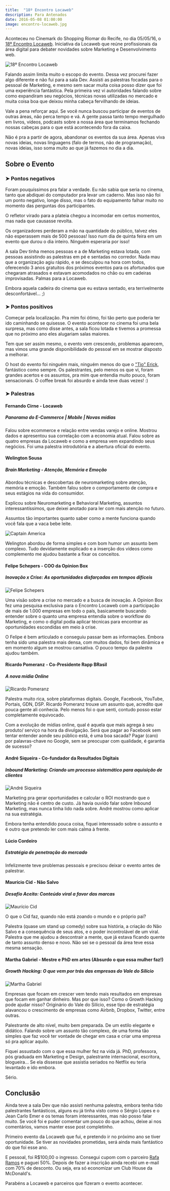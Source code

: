 ```yaml
---
title:  "18º Encontro Locaweb"
description: Para Antenados
date: 2016-05-08 01:00:00
image: encontro-locaweb.jpg
---
```


Aconteceu no Cinemark do Shopping Riomar do Recife, no dia 05/05/16, o [18º Encontro Locaweb](http://eventos.locaweb.com.br/18o-encontro-locaweb-recife/). Iniciativa da Locaweb que reúne profissionais da área digital para debater novidades sobre Marketing e Desenvolvimento web. 

![18º Encontro Locaweb](/assets/images/encontro-locaweb.jpg)

Falando assim limita muito o escopo do evento. Dessa vez procurei fazer algo diferente e não fui para a sala Dev. Assisti as palestras focadas para o pessoal de Marketing, e mesmo sem sacar muita coisa posso dizer que foi uma experiência fantástica. Pela primeira vez vi autoridades falando sobre como expandiram seu negócios, técnicas novas utilizadas no mercado e muita coisa boa que deixou minha cabeça fervilhando de ideias.

Vale a pena reforçar aqui. Se você nunca buscou participar de eventos de outras áreas, não perca tempo e vá. A gente passa tanto tempo mergulhado em livros, vídeos, podcasts sobre a nossa área que terminamos fechando nossas cabeças para o que está acontecendo fora da caixa.

Não é pra a partir de agora, abandonar os eventos da sua área. Apenas viva novas ideias, novas linguagens (falo de termos, não de programação), novas ideias, isso soma muito ao que já fazemos no dia a dia.

## Sobre o Evento

### &#10148; Pontos negativos
Foram pouquíssimos pra falar a verdade. Eu não sabia que seria no cinema, tanto que abdiquei do computador pra levar um caderno. Mas isso não foi um ponto negativo, longe disso, mas o fato do equipamento falhar muito no momento das perguntas dos participantes. 

O refletor virado para a plateia chegou a incomodar em certos momentos, mas nada que causasse revolta. 

Os organizadores perderam a mão na quantidade do público, talvez eles não esperassem mais de 500 pessoas! Isso num dia de quinta feira em um evento que durou o dia inteiro. Ninguém esperaria por isso! 

A sala Dev tinha menos pessoas e a de Marketing estava lotada, com pessoas assistindo as palestras em pé e sentadas no corredor. Nada mau que a organização agiu rápido, e se desculpou na hora com todos, oferecendo 3 anos gratuitos dos próximos eventos para os afortunados que chegaram atrasados e estavam acomodados no chão ou em cadeiras improvisadas. 
Palmas para a Locaweb. 

Embora aquela cadeira do cinema que eu estava sentado, era terrivelmente desconfortável... ;)

### &#10148; Pontos positivos

Começar pela localização. Pra mim foi ótimo, foi tão perto que poderia ter ido caminhando se quisesse. O evento acontecer no cinema foi uma bela surpresa, mas como disse antes, a sala ficou lotada e tivemos a promessa que no próximo ano eles alugariam salas maiores. 

Tem que ser assim mesmo, o evento vem crescendo, problemas aparecem, mas vimos uma grande disponibilidade do pessoal em se mostrar disposto a melhorar. 

O host do evento foi ninguém mais, ninguém menos do que o ["Tio" Erick](https://twitter.com/erickalbuquer_Q), fantástico como sempre. Os palestrantes, pelo menos os que vi, foram grandes acertos e os assuntos, pra mim que entendia muito pouco, foram sensacionais. O coffee break foi absurdo e ainda teve duas vezes! :)

### &#10148; Palestras 

#### Fernando Cirne - Locaweb

##### Panorama do E-Commerce | Mobile | Novas mídias

Falou sobre ecommerce e relação entre vendas varejo e online. Mostrou dados e apresentou sua correlação com a economia atual. Falou sobre as quatro empresas da Locaweb e como a empresa vem expandindo seus negócios. Foi uma palestra introdutória e a abertura oficial do evento.

#### Welington Sousa

##### Brain Marketing - Atenção, Memória e Emoção

Abordou técnicas e descobertas de neuromarketing sobre atenção, memória e emoção. Também falou sobre o comportamento de compra e seus estágios na vida do consumidor. 

Explicou sobre Neuromarketing e Behavioral Marketing, assuntos interessantíssimos, que deixei anotado para ler com mais atenção no futuro. 

Assuntos tão importantes quanto saber como a mente funciona quando você fala que a vaca bebe leite.

![Captain America](/assets/images/captain-america-reference.jpg)

Welington abordou de forma simples e com bom humor um assunto bem complexo. Tudo devidamente explicado e a inserção dos vídeos como complemento me ajudou bastante a fixar os conceitos.

#### Felipe Schepers - COO da Opinion Box

##### Inovação x Crise: As oportunidades disfarçadas em tempos difíceis

![Felipe Schepers](/assets/images/felipe-schepers.jpg)

Uma visão sobre a crise no mercado e a busca de inovação. A Opinion Box fez uma pesquisa exclusiva para o Encontro Locaweb com a participação de mais de 1.000 empresas em todo o país, basicamente buscando entender sobre o quanto uma empresa entendia sobre o workflow do Marketing, e como o digital podia aplicar técnicas para encontrar as oportunidades escondidas em meio à crise.

O Felipe é bem articulado e conseguiu passar bem as informações. Embora tenha sido uma palestra mais densa, com muitos dados, foi bem dinâmica e em momento algum se mostrou cansativa. O pouco tempo da palestra ajudou também.

#### Ricardo Pomeranz - Co-Presidente Rapp BRasil

##### A nova mídia Online

![Ricardo Pomeranz](/assets/images/ricardo-pomeranz.jpg)

Palestra muito rica, sobre plataformas digitais. Google, Facebook, YouTube, Portais, GDN, DSP. Ricardo Pomeranz trouxe um assunto que, acredito que pouca gente ali conhecia. Pelo menos foi o que senti, contudo posso estar completamente equivocado. 

Com a evolução de mídias online, qual é aquela que mais agrega à seu produto/ serviço na hora da divulgação. Será que pagar ao Facebook sem tentar entender aonde seu público está, é uma boa sacada? Pagar (caro) por palavras-chave no Google, sem se preocupar com qualidade, é garantia de sucesso?

#### André Siqueira - Co-fundador da Resultados Digitais

##### Inbound Marketing: Criando um processo sistemático para aquisição de clientes

![André Siqueira](/assets/images/andre-siqueira.jpg)

Marketing pra gerar oportunidades e calcular o ROI mostrando que o Marketing não é centro de custo. Já havia ouvido falar sobre Inbound Marketing, mas nunca tinha lido nada sobre. André mostrou como aplicar na sua estratégia. 

Embora tenha entendido pouca coisa, fiquei interessado sobre o assunto e é outro que pretendo ler com mais calma à frente.

#### Lúcio Cordeiro

##### Estratégia de penetração do mercado

Infelizmente teve problemas pessoais e precisou deixar o evento antes de palestrar.

#### Maurício Cid - Não Salvo

##### Desafio Aceito: Conteúdo viral a favor das marcas

![Maurício Cid](/assets/images/mauricio-cid.jpg)

O que o Cid faz, quando não está zoando o mundo e o próprio pai? 

Palestra (quase um stand up comedy) sobre sua história, a criação do Não Salvo e a consequência de seus atos, e o poder incontrolável de um viral. Palestra que me ajudou a descontrair a mente, que já estava ficando quente de tanto assunto denso e novo. Não sei se o pessoal da área teve essa mesma sensação.

#### Martha Gabriel - Mestre e PhD em artes (Absurdo o que essa mulher faz!)

##### Growth Hacking: O que vem por trás das empresas do Vale do Silício

![Martha Gabriel](/assets/images/martha-gabriel.jpg)

Empresas que focam em crescer vem tendo mais resultados em empresas que focam em ganhar dinheiro.  Mas por que isso? Como o Growth Hacking pode ajudar nisso? Originário do Vale do Silício, esse tipo de estratégia alavancou o crescimento de empresas como Airbnb, Dropbox, Twitter, entre outras.

Palestrante de alto nível, muito bem preparada. De um estilo elegante e didático. Falando sobre um assunto tão complexo, de uma forma tão simples que faz você ter vontade de chegar em casa e criar uma empresa só pra aplicar aquilo.

Fiquei assustado com o que essa mulher fez na vida já. PhD, professora, pós graduada em Marketing e Design, palestrante internacional, escritora, blogueira... Se ela dissesse que assistia seriados no Netflix eu teria levantado e ido embora.

Sério.

## Conclusão

Ainda teve a sala Dev que não assisti nenhuma palestra, embora tenha tido palestrantes fantásticos, alguns eu já tinha visto como o Sérgio Lopes e o Jean Carlo Emer e os temas foram interessantes, mas não posso falar muito. Se você foi e puder comentar um pouco do que achou, deixe ai nos comentários, vamos manter esse post completinho.

Primeiro evento da Locaweb que fui, e pretendo ir no próximo ano se tiver oportunidade. Se tiver as novidades prometidas, será ainda mais fantástico do que foi esse ano. 

E pessoal, foi R$100,00 o ingresso. Consegui cupom com o parceiro [Rafa Ramos](http://rafaramos.com/) e paguei 50%. Depois de fazer a inscrição ainda recebi um e-mail com 70% de desconto. Ou seja, era só economizar um Club House da McDonald's.

Parabéns a Locaweb e parceiros que fizeram o evento acontecer.